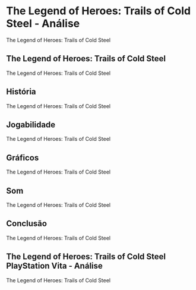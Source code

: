 ---
---

# The Legend of Heroes: Trails of Cold Steel - Análise

The Legend of Heroes: Trails of Cold Steel

## The Legend of Heroes: Trails of Cold Steel

The Legend of Heroes: Trails of Cold Steel

## História

The Legend of Heroes: Trails of Cold Steel

## Jogabilidade

The Legend of Heroes: Trails of Cold Steel

## Gráficos

The Legend of Heroes: Trails of Cold Steel

## Som

The Legend of Heroes: Trails of Cold Steel

## Conclusão

The Legend of Heroes: Trails of Cold Steel

## The Legend of Heroes: Trails of Cold Steel PlayStation Vita - Análise

The Legend of Heroes: Trails of Cold Steel
